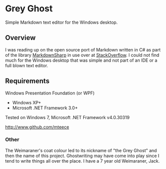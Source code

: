 # Grey Ghost

Simple Markdown text editor for the Windows desktop.

## Overview

I was reading up on the open source port of Markdown written in C# as part of the library [MarkdownSharp][1] in use over at [StackOverflow][2]. I could not find much for the Windows desktop that was simple and not part of an IDE or a full blown text editor.

## Requirements

Windows Presentation Foundation (or WPF)

* Windows XP+
* Microsoft .NET Framework 3.0+

Tested on Windows 7, Microsoft .NET Framework v4.0.30319

<http://www.github.com/mteece>

### Other

The Weimaraner's coat colour led to its nickname of "the Grey Ghost" and then the name of this project. Ghostwriting may have come into play since I tend to write things all over the place. I have a 7 year old Weimaraner, Jack.  

[1]: http://code.google.com/p/markdownsharp/ "MarkdownSharp"
[2]: http://stackoverflow.com/ "Stack Overflow"

